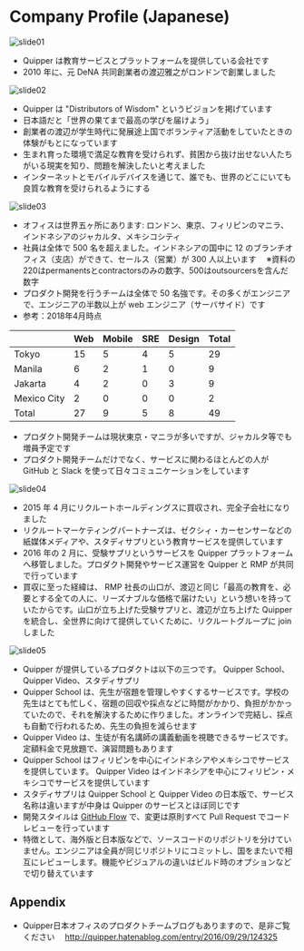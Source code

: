 # Company Profile (Japanese)

![slide01](https://cloud.githubusercontent.com/assets/4939774/20208734/7f2d6b74-a833-11e6-9181-fa88747e01e0.png)

- Quipper は教育サービスとプラットフォームを提供している会社です
- 2010 年に、元 DeNA 共同創業者の渡辺雅之がロンドンで創業しました

![slide02](https://cloud.githubusercontent.com/assets/4939774/20208738/8173d800-a833-11e6-8e9d-3ec4a2af006e.png)

- Quipper は "Distributors of Wisdom" というビジョンを掲げています
- 日本語だと「世界の果てまで最高の学びを届けよう」
- 創業者の渡辺が学生時代に発展途上国でボランティア活動をしていたときの体験がもとになっています
- 生まれ育った環境で満足な教育を受けられず、貧困から抜け出せない人たちがいる現実を知り、問題を解決したいと考えました
- インターネットとモバイルデバイスを通じて、誰でも、世界のどこにいても良質な教育を受けられるようにする

![slide03](https://cloud.githubusercontent.com/assets/14937062/20047069/e77fb7a6-a4f3-11e6-9c28-380fae0925d4.png)

- オフィスは世界五ヶ所にあります: ロンドン、東京、フィリピンのマニラ、インドネシアのジャカルタ、メキシコシティ
- 社員は全体で 500 名を超えました。インドネシアの国中に 12 のブランチオフィス（支店）ができて、セールス（営業）が 300 人以上います
　※資料の220はpermanentsとcontractorsのみの数字、500はoutsourcersを含んだ数字
- プロダクト開発を行うチームは全体で 50 名強です。その多くがエンジニアで、エンジニアの半数以上が web エンジニア（サーバサイド）です
- 参考：2018年4月時点

| | Web | Mobile | SRE | Design | Total |
| --- | --- | --- | --- | --- | --- |
| Tokyo | 15 | 5 | 4 | 5 | 29 |
| Manila | 6 | 2 | 1 | 0 | 9 |
| Jakarta | 4 | 2 | 0 | 3 | 9 |
| Mexico City | 2 | 0 | 0 | 0 | 2 |
| Total | 27 | 9 | 5 | 8 | 49 |

- プロダクト開発チームは現状東京・マニラが多いですが、ジャカルタ等でも増員予定です
- プロダクト開発チームだけでなく、サービスに関わるほとんどの人が GitHub と Slack を使って日々コミュニケーションをしています

![slide04](https://cloud.githubusercontent.com/assets/4939774/20208741/836ab91c-a833-11e6-971e-472e5b39c4e0.png)

- 2015 年 4 月にリクルートホールディングスに買収され、完全子会社になりました
- リクルートマーケティングパートナーズは、ゼクシィ・カーセンサーなどの紙媒体メディアや、スタディサプリという教育サービスを提供しています
- 2016 年の 2 月に、受験サプリというサービスを Quipper プラットフォームへ移管しました。プロダクト開発やサービス運営を Quipper と RMP が共同で行っています
- 買収に至った経緯は、 RMP 社長の山口が、渡辺と同じ「最高の教育を、必要とする全ての人に、リーズナブルな価格で届けたい」という想いを持っていたからです。山口が立ち上げた受験サプリと、渡辺が立ち上げた Quipper を統合し、全世界に向けて提供していくために、リクルートグループに join しました

![slide05](https://cloud.githubusercontent.com/assets/14937062/23536897/9be2c950-000b-11e7-9c2c-f9ad5ba2576c.png)

- Quipper が提供しているプロダクトは以下の三つです。 Quipper School、 Quipper Video、スタディサプリ
- Quipper School は、先生が宿題を管理しやすくするサービスです。学校の先生はとても忙しく、宿題の回収や採点などに時間がかかり、負担がかかっていたので、それを解決するために作りました。オンラインで完結し、採点も自動で行われるため、先生の負担を減らせます
- Quipper Video は、生徒が有名講師の講義動画を視聴できるサービスです。定額料金で見放題で、演習問題もあります
- Quipper School はフィリピンを中心にインドネシアやメキシコでサービスを提供しています。 Quipper Video はインドネシアを中心にフィリピン・メキシコでサービスを提供しています
- スタディサプリは Quipper School と Quipper Video の日本版で、サービス名称は違いますが中身は Quipper のサービスとほぼ同じです
- 開発スタイルは [GitHub Flow](https://guides.github.com/introduction/flow/) で、変更は原則すべて Pull Request でコードレビューを行っています
- 特徴として、海外版と日本版などで、ソースコードのリポジトリを分けていません。エンジニアは全員が同じリポジトリにコミットし、国をまたいで相互にレビューします。機能やビジュアルの違いはビルド時のオプションなどで切り替えています

## Appendix

- Quipper日本オフィスのプロダクトチームブログもありますので、是非ご覧ください
　http://quipper.hatenablog.com/entry/2016/09/29/124325
